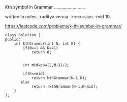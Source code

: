 Kth symbol in Grammar
.........................

written in notes ->aditya verma ->recursion ->vid 10.

https://leetcode.com/problems/k-th-symbol-in-grammar/

```
class Solution {
public:
    int kthGrammar(int N, int K) {
        if(N==1 && K==1)
            return 0;
        
    
        int mid=pow(2,N-1)/2;
        
        if(K<=mid)
            return kthGrammar(N-1,K);
       else
            return !kthGrammar(N-1,K-mid);
    }
};
```